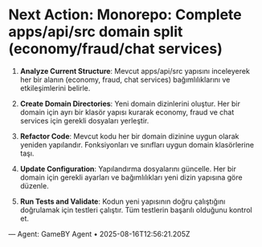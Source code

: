# Next Action: Monorepo: Complete apps/api/src domain split (economy/fraud/chat services)

1. **Analyze Current Structure**: Mevcut apps/api/src yapısını inceleyerek her bir alanın (economy, fraud, chat services) bağımlılıklarını ve etkileşimlerini belirle.

2. **Create Domain Directories**: Yeni domain dizinlerini oluştur. Her bir domain için ayrı bir klasör yapısı kurarak economy, fraud ve chat services için gerekli dosyaları yerleştir.

3. **Refactor Code**: Mevcut kodu her bir domain dizinine uygun olarak yeniden yapılandır. Fonksiyonları ve sınıfları uygun domain klasörlerine taşı.

4. **Update Configuration**: Yapılandırma dosyalarını güncelle. Her bir domain için gerekli ayarları ve bağımlılıkları yeni dizin yapısına göre düzenle.

5. **Run Tests and Validate**: Kodun yeni yapısının doğru çalıştığını doğrulamak için testleri çalıştır. Tüm testlerin başarılı olduğunu kontrol et.

— Agent: GameBY Agent • 2025-08-16T12:56:21.205Z
